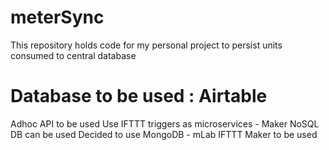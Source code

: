# meterSync
This repository holds code for my personal project to persist units consumed to central database

# Database to be used : Airtable
Adhoc API to be used
Use IFTTT triggers as microservices - Maker
NoSQL DB can be used
Decided to use MongoDB - mLab
IFTTT Maker to be used
